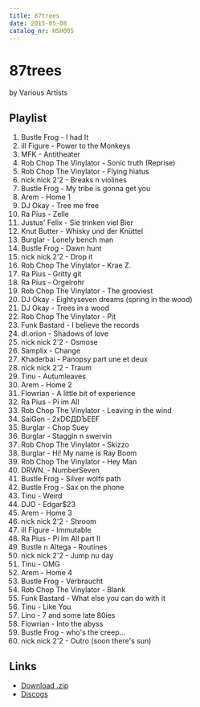 ```yaml
---
title: 87trees
date: 2015-05-08
catalog_nr: HSH005
---
```


# 87trees
by
Various Artists

## Playlist

1. Bustle Frog - I had It
2. ill Figure - Power to the Monkeys
3. MFK - Antitheater
4. Rob Chop The Vinylator - Sonic truth (Reprise)
5. Rob Chop The Vinylator - Flying hiatus
6. nick nick 2'2 - Breaks n violines
7. Bustle Frog - My tribe is gonna get you
8. Arem - Home 1
9. DJ Okay - Tree me free
10. Ra Pius - Zelle
11. Justus' Felix - Sie trinken viel Bier
12. Knut Butter - Whisky und der Knüttel
13. Burglar - Lonely bench man
14. Bustle Frog - Dawn hunt
15. nick nick 2'2 - Drop it
16. Rob Chop The Vinylator - Krae Z.
17. Ra Pius - Gritty git
18. Ra Pius - Orgelrohr
19. Rob Chop The Vinylator - The grooviest
20. DJ Okay - Eightyseven dreams (spring in the wood)
21. DJ Okay - Trees in a wood
22. Rob Chop The Vinylator - Pit
23. Funk Bastard - I believe the records
24. dl.orion - Shadows of love
25. nick nick 2'2 - Osmose
26. Samplix - Change
27. Khaderbai - Panopsy part une et deux
28. nick nick 2'2 - Traum
29. Tinu - Autumleaves
30. Arem - Home 2
31. Flowrian - A little bit of experience
32. Ra Pius - Pi im All
33. Rob Chop The Vinylator - Leaving in the wind
34. SaiGon - 2xDЄДDЪEEҒ
35. Burglar - Chop Suey
36. Burglar - Staggin n swervin
37. Rob Chop The Vinylator - Skizzo
38. Burglar - Hi! My name is Ray Boom
39. Rob Chop The Vinylator - Hey Man
40. DRWN. - NumberSeven
41. Bustle Frog - Silver wolfs path
42. Bustle Frog - Sax on the phone
43. Tinu - Weird
44. DJO - Edgar$23
45. Arem - Home 3
46. nick nick 2'2 - Shroom
47. ill Figure - Immutable
48. Ra Pius - Pi im All part II
49. Bustle n Altega - Routines
50. nick nick 2'2 - Jump nu day
51. Tinu - OMG
52. Arem - Home 4
53. Bustle Frog - Verbraucht
54. Rob Chop The Vinylator - Blank
55. Funk Bastard - What else you can do with it
56. Tinu - Like You
57. Lino - 7 and some late 80ies
58. Flowrian - Into the abyss
59. Bustle Frog - who's the creep...
60. nick nick 2'2 - Outro (soon there's sun)

## Links

* [Download .zip](https://cdn.homestreethome.ch/releases/hsh005/zip/hsh005.zip)
* [Discogs](https://www.discogs.com/Home-Street-Home-87trees/release/6990537)
